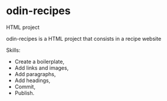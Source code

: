 # odin-recipes
HTML project

odin-recipes is a HTML project that consists in a recipe website

Skills: 
- Create a boilerplate,
- Add links and images, 
- Add paragraphs,
- Add headings,
- Commit,
- Publish.